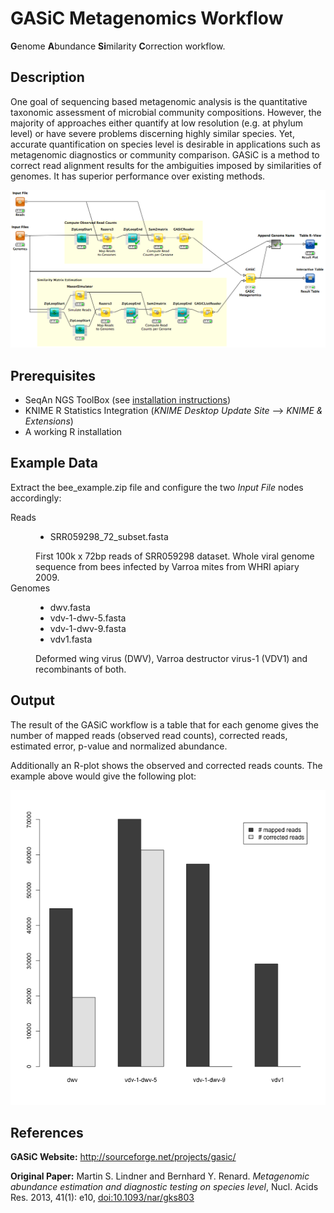 GASiC Metagenomics Workflow
===========================

<b>G</b>enome <b>A</b>bundance <b>Si</b>milarity <b>C</b>orrection workflow.

Description
-----------

One goal of sequencing based metagenomic analysis is the quantitative taxonomic assessment of microbial community compositions. However, the majority of approaches either quantify at low resolution (e.g. at phylum level) or have severe problems discerning highly similar species. Yet, accurate quantification on species level is desirable in applications such as metagenomic diagnostics or community comparison. GASiC is a method to correct read alignment results for the ambiguities imposed by similarities of genomes. It has superior performance over existing methods.

![alt tag](metagenomics_gasic_workflow.png)

Prerequisites
-------------

- SeqAn NGS ToolBox (see [installation instructions](http://trac.seqan.de/wiki/HowTo/UseSeqAnNodesInKnime#InstallSeqAninKNIME))
- KNIME R Statistics Integration (*KNIME Desktop Update Site* --> *KNIME & Extensions*)
- A working R installation

Example Data
------------

Extract the bee_example.zip file and configure the two *Input File* nodes accordingly:

<dl>
  <dt>Reads</dt>
  <dd><ul>
  <li>SRR059298_72_subset.fasta</li>
  </ul>
  First 100k x 72bp reads of <href="http://sra.dnanexus.com/runs/SRR059298">SRR059298</href> dataset. Whole viral genome sequence from bees infected by Varroa mites from WHRI apiary 2009.</dd>
  <dt>Genomes</dt>
  <dd><ul>
  <li>dwv.fasta</li>
  <li>vdv-1-dwv-5.fasta</li>
  <li>vdv-1-dwv-9.fasta</li>
  <li>vdv1.fasta</li>
  </ul>
  Deformed wing virus (DWV), Varroa destructor virus-1 (VDV1) and recombinants of both.</dd>
</dl>  

Output
------

The result of the GASiC workflow is a table that for each genome gives the number of mapped reads (observed read counts), corrected reads, estimated error, p-value and normalized abundance.

Additionally an R-plot shows the observed and corrected reads counts. The example above would give the following plot:

![alt tag](bee_example.png)

References
----------

**GASiC Website:**
  http://sourceforge.net/projects/gasic/
  
**Original Paper:**
  Martin S. Lindner and Bernhard Y. Renard. *Metagenomic abundance estimation and diagnostic testing on species level*, Nucl. Acids Res. 2013, 41(1): e10, [doi:10.1093/nar/gks803](http://nar.oxfordjournals.org/content/41/1/e10)
